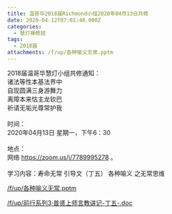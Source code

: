 ```yaml
---
title: 温哥华2018届Richmond小组2020年04月13日共修
date: 2020-04-12T07:01:48.000Z
categories:
  - 慧灯禅修班
tags:
  - 2018届
attachments: /f/up/各种喻义无常.pptm
---
```

2018届温哥华慧灯小组共修通知：\
诸法等性本基法界中\
自现圆满三身游舞力\
离障本来怙主龙钦巴\
祈请无垢光尊常护我\
\
时间：\
2020年04月13日 星期一，下午6：30\
\
地点：\
网络 <https://zoom.us/j/7789995278> 。\
\
学习内容：寿命无常 引导文（丁五） 各种喻义 之无常思维

[/f/up/各种喻义无常.pptm](http://huidengchanxiu.net/hdv/f/up/各种喻义无常.pptm)

[/f/up/前行系列3·普贤上师言教讲记-丁五-.doc](http://huidengchanxiu.net/hdv/f/up/前行系列3·普贤上师言教讲记-丁五-.doc)